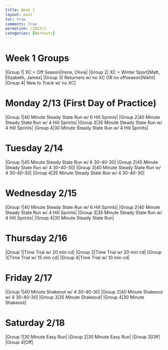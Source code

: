 ```yaml
---
title: Week 1
layout: post
toc: true 
comments: true
permalink: /2023/1
categories: [Workouts]
---
```



# Week 1 Groups

|Group 1| XC + Off Season|Irene, Olivia|
|Group 2| XC + Winter Sport|Matt, Elizabeth, James|
|Group 3| Returners w/ no XC OR no offseason|Nikhil|
|Group 4| New to Track w/ no XC|

# Monday 2/13 (First Day of Practice)

|Group 1|40 Minute Steady State Run w/ 6 Hill Sprints|
|Group 2|40 Minute Steady State Run w/ 4 Hill Sprints|
|Group 3|35 Minute Steady State Run w/ 4 Hill Sprints|
|Group 4|30 Minute Steady State Run w/ 4 Hill Sprints|

# Tuesday 2/14

|Group 1|45 Minute Steady State Run w/ 6 30-40-30|
|Group 2|45 Minute Steady State Run w/ 4 30-40-30|
|Group 3|40 Minute Steady State Run w/ 4 30-40-30|
|Group 4|35 Minute Steady State Run w/ 4 30-40-30|

# Wednesday 2/15

|Group 1|40 Minute Steady State Run w/ 6 Hill Sprints|
|Group 2|40 Minute Steady State Run w/ 4 Hill Sprints|
|Group 3|35 Minute Steady State Run w/ 4 Hill Sprints|
|Group 4|30 Minute Steady State Run|

# Thursday 2/16

|Group 1|Time Trial w/ 20 min cd|
|Group 2|Time Trial w/ 20 min cd|
|Group 3|Time Trial w/ 15 min cd|
|Group 4|Time Trial w/ 10 min cd|

# Friday 2/17

|Group 1|40 Minute Shakeout w/ 4 30-40-30|
|Group 2|40 Minute Shakeout w/ 4 30-40-30|
|Group 3|35 Minute Shakeout|
|Group 4|30 Minute Shakeout|

# Saturday 2/18

|Group 1|30 Minute Easy Run|
|Group 2|30 Minute Easy Run|
|Group 3|Off|
|Group 4|Off|
